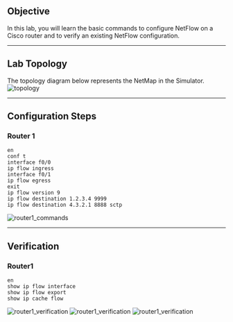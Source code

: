 ## Objective  
In this lab, you will learn the basic commands to configure NetFlow on a Cisco router and to verify an existing NetFlow configuration.  

---

## Lab Topology  
The topology diagram below represents the NetMap in the Simulator.  
![topology](https://github.com/nickbruggen90/Boson-Network-Labs/blob/main/Images/Screenshot%202025-05-14%20045615.png)

---

## Configuration Steps

### Router 1
```cisco
en
conf t
interface f0/0
ip flow ingress
interface f0/1
ip flow egress
exit
ip flow version 9
ip flow destination 1.2.3.4 9999
ip flow destination 4.3.2.1 8888 sctp
```
![router1_commands](https://github.com/nickbruggen90/Boson-Network-Labs/blob/main/Images/Screenshot%202025-05-14%20045412.png)

---

## Verification

### Router1
```cisco
en
show ip flow interface
show ip flow export
show ip cache flow
```

![router1_verification](https://github.com/nickbruggen90/Boson-Network-Labs/blob/main/Images/Screenshot%202025-05-14%20045449.png)
![router1_verification](https://github.com/nickbruggen90/Boson-Network-Labs/blob/main/Images/Screenshot%202025-05-14%20045510.png)
![router1_verification](https://github.com/nickbruggen90/Boson-Network-Labs/blob/main/Images/Screenshot%202025-05-14%20045539.png)

